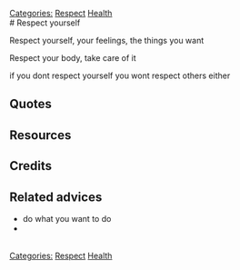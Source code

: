[Categories:](../Categories/index.md) [Respect](../Categories/Respect.md) [Health](../Categories/Health.md)<br># Respect yourself

Respect yourself, your feelings, the things you want

Respect your body, take care of it

if you dont respect yourself you wont respect others either


## Quotes

## Resources

## Credits

## Related advices

- do what you want to do
-
<br>[Categories:](../Categories/index.md) [Respect](../Categories/Respect.md) [Health](../Categories/Health.md)